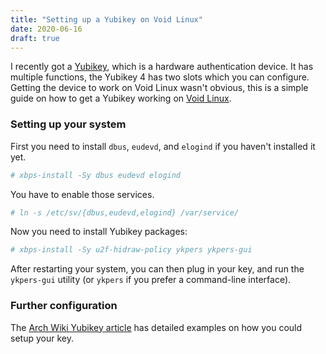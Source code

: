 ```yaml
---
title: "Setting up a Yubikey on Void Linux"
date: 2020-06-16
draft: true
---
```


I recently got a [Yubikey], which is a hardware authentication device. It has
multiple functions, the Yubikey 4 has two slots which you can configure.
Getting the device to work on Void Linux wasn't obvious, this is a simple guide
on how to get a Yubikey working on [Void Linux].

### Setting up your system

First you need to install `dbus`, `eudevd`, and `elogind` if you haven't
installed it yet.

```sh
# xbps-install -Sy dbus eudevd elogind
```

You have to enable those services.

```sh
# ln -s /etc/sv/{dbus,eudevd,elogind} /var/service/
```

Now you need to install Yubikey packages:

```sh
# xbps-install -Sy u2f-hidraw-policy ykpers ykpers-gui
```

After restarting your system, you can then plug in your key, and run
the `ykpers-gui` utility (or `ykpers` if you prefer a command-line interface).

### Further configuration

The [Arch Wiki Yubikey article](https://wiki.archlinux.org/index.php/Yubikey)
has detailed examples on how you could setup your key.

[Yubikey]: https://en.wikipedia.org/wiki/YubiKey
[Void Linux]: https://voidlinux.org/
